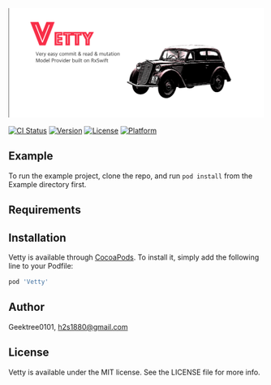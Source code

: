 ![alt text](https://github.com/GeekTree0101/Vetty/blob/master/res/vetty_logo.png)

[![CI Status](https://img.shields.io/travis/Geektree0101/Vetty.svg?style=flat)](https://travis-ci.org/Geektree0101/Vetty)
[![Version](https://img.shields.io/cocoapods/v/Vetty.svg?style=flat)](https://cocoapods.org/pods/Vetty)
[![License](https://img.shields.io/cocoapods/l/Vetty.svg?style=flat)](https://cocoapods.org/pods/Vetty)
[![Platform](https://img.shields.io/cocoapods/p/Vetty.svg?style=flat)](https://cocoapods.org/pods/Vetty)

## Example

To run the example project, clone the repo, and run `pod install` from the Example directory first.

## Requirements

## Installation

Vetty is available through [CocoaPods](https://cocoapods.org). To install
it, simply add the following line to your Podfile:

```ruby
pod 'Vetty'
```

## Author

Geektree0101, h2s1880@gmail.com

## License

Vetty is available under the MIT license. See the LICENSE file for more info.
